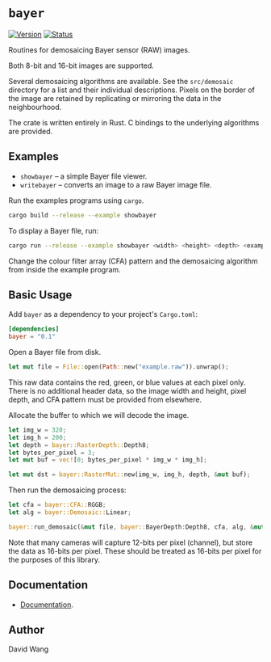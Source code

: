 # `bayer`

[![Version][version-img]][version-url] [![Status][travis-ci-img]][travis-ci-url]

Routines for demosaicing Bayer sensor (RAW) images.

Both 8-bit and 16-bit images are supported.

Several demosaicing algorithms are available.  See the `src/demosaic`
directory for a list and their individual descriptions.  Pixels on the
border of the image are retained by replicating or mirroring the data
in the neighbourhood.

The crate is written entirely in Rust.  C bindings to the underlying
algorithms are provided.

## Examples

* `showbayer` – a simple Bayer file viewer.
* `writebayer` – converts an image to a raw Bayer image file.

Run the examples programs using `cargo`.

```sh
cargo build --release --example showbayer
```

To display a Bayer file, run:

```sh
cargo run --release --example showbayer <width> <height> <depth> <example.raw>
```

Change the colour filter array (CFA) pattern and the demosaicing
algorithm from inside the example program.

## Basic Usage

Add `bayer` as a dependency to your project's `Cargo.toml`:

```toml
[dependencies]
bayer = "0.1"
```

Open a Bayer file from disk.

```rust
let mut file = File::open(Path::new("example.raw")).unwrap();
```

This raw data contains the red, green, or blue values at each pixel
only.  There is no additional header data, so the image width and
height, pixel depth, and CFA pattern must be provided from elsewhere.

Allocate the buffer to which we will decode the image.

```rust
let img_w = 320;
let img_h = 200;
let depth = bayer::RasterDepth::Depth8;
let bytes_per_pixel = 3;
let mut buf = vec![0; bytes_per_pixel * img_w * img_h];

let mut dst = bayer::RasterMut::new(img_w, img_h, depth, &mut buf);
```

Then run the demosaicing process:

```rust
let cfa = bayer::CFA::RGGB;
let alg = bayer::Demosaic::Linear;

bayer::run_demosaic(&mut file, bayer::BayerDepth:Depth8, cfa, alg, &mut dst);
```

Note that many cameras will capture 12-bits per pixel (channel), but
store the data as 16-bits per pixel.  These should be treated as
16-bits per pixel for the purposes of this library.

## Documentation

* [Documentation][documentation].

## Author

David Wang

[documentation]: https://docs.rs/bayer/
[travis-ci-img]: https://travis-ci.org/wangds/libbayer.svg?branch=master
[travis-ci-url]: https://travis-ci.org/wangds/libbayer
[version-img]: https://img.shields.io/crates/v/bayer.svg
[version-url]: https://crates.io/crates/bayer
